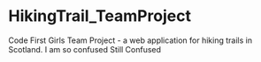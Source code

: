 # HikingTrail_TeamProject
Code First Girls Team Project - a web application for hiking trails in Scotland.
I am so confused
Still Confused
